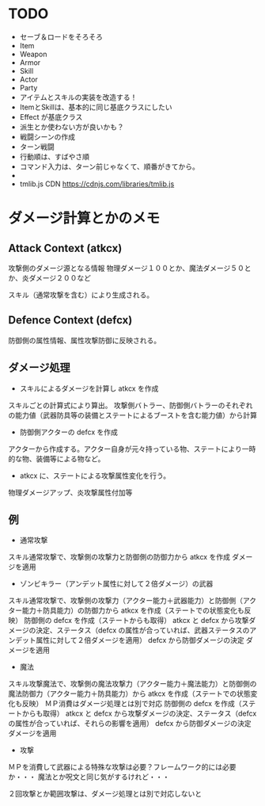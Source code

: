 
# TODO

 - セーブ＆ロードをそろそろ
  - Item
   - Weapon
   - Armor
  - Skill
  - Actor
  - Party
 - アイテムとスキルの実装を改造する！
  - ItemとSkillは、基本的に同じ基底クラスにしたい
   - Effect が基底クラス
   - 派生とか使わない方が良いかも？
 - 戦闘シーンの作成
  - ターン戦闘
  - 行動順は、すばやさ順
   - コマンド入力は、ターン前じゃなくて、順番がきてから。
  - 
 - tmlib.js CDN https://cdnjs.com/libraries/tmlib.js

# ダメージ計算とかのメモ


## Attack Context (atkcx)

攻撃側のダメージ源となる情報
物理ダメージ１００とか、魔法ダメージ５０とか、炎ダメージ２００など

スキル（通常攻撃を含む）により生成される。

## Defence Context (defcx)

防御側の属性情報、属性攻撃防御に反映される。

## ダメージ処理

- スキルによるダメージを計算し atkcx を作成

スキルごとの計算式により算出。
攻撃側バトラー、防御側バトラーのそれぞれの能力値（武器防具等の装備とステートによるブーストを含む能力値）から計算

- 防御側アクターの defcx を作成

アクターから作成する。アクター自身が元々持っている物、ステートにより一時的な物、装備等による物など。

- atkcx に、ステートによる攻撃属性変化を行う。

物理ダメージアップ、炎攻撃属性付加等

## 例

- 通常攻撃

スキル通常攻撃で、攻撃側の攻撃力と防御側の防御力から atkcx を作成
ダメージを適用

- ゾンビキラー（アンデット属性に対して２倍ダメージ）の武器

スキル通常攻撃で、攻撃側の攻撃力（アクター能力＋武器能力）と防御側（アクター能力＋防具能力）の防御力から atkcx を作成（ステートでの状態変化も反映）
防御側の defcx を作成（ステートからも取得）
atkcx と defcx から攻撃ダメージの決定、ステータス（defcx の属性が合っていれば、武器ステータスのアンデット属性に対して２倍ダメージを適用）
defcx から防御ダメージの決定
ダメージを適用

- 魔法

スキル攻撃魔法で、攻撃側の魔法攻撃力（アクター能力＋魔法能力）と防御側の魔法防御力（アクター能力＋防具能力）から atkcx を作成（ステートでの状態変化も反映）
ＭＰ消費はダメージ処理とは別で対応
防御側の defcx を作成（ステートからも取得）
atkcx と defcx から攻撃ダメージの決定、ステータス（defcx の属性が合っていれば、それらの影響を適用）
defcx から防御ダメージの決定
ダメージを適用

- 攻撃

ＭＰを消費して武器による特殊な攻撃は必要？フレームワーク的には必要か・・・
魔法とか呪文と同じ気がするけれど・・・

２回攻撃とか範囲攻撃は、ダメージ処理とは別で対応しないと

